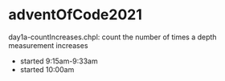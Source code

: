 # adventOfCode2021

day1a-countIncreases.chpl: count the number of times a depth measurement 
increases
- started 9:15am-9:33am
- started 10:00am


